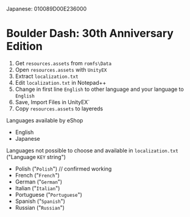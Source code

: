 Japanese: 010089D00E236000

# Boulder Dash: 30th Anniversary Edition

1. Get `resources.assets` from `romfs\Data`
2. Open `resources.assets` with `UnityEX`
3. Extract `localization.txt`
4. Edit `localization.txt` in Notepad++
5. Change in first line `English` to other language and your language to `English`
6. Save, Import Files in UnityEX`
7. Copy `resources.assets` to layereds

Languages available by eShop
- English
- Japanese

Languages not possible to choose and available in `localization.txt` ("Language `KEY` string")
- Polish ("`Polish`") // confirmed working
- French ("`French`")
- German ("`German`")
- Italian ("`Italian`")
- Portuguese ("`Portuguese`")
- Spanish ("`Spanish`")
- Russian ("`Russian`")
